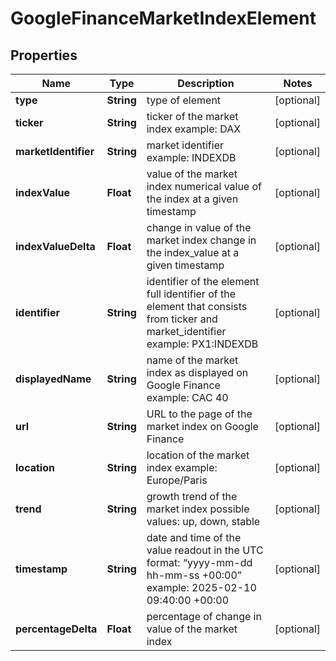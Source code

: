 

# GoogleFinanceMarketIndexElement


## Properties

| Name | Type | Description | Notes |
|------------ | ------------- | ------------- | -------------|
|**type** | **String** | type of element |  [optional] |
|**ticker** | **String** | ticker of the market index example: DAX |  [optional] |
|**marketIdentifier** | **String** | market identifier example: INDEXDB |  [optional] |
|**indexValue** | **Float** | value of the market index numerical value of the index at a given timestamp |  [optional] |
|**indexValueDelta** | **Float** | change in value of the market index change in the index_value at a given timestamp |  [optional] |
|**identifier** | **String** | identifier of the element full identifier of the element that consists from ticker and market_identifier example: PX1:INDEXDB |  [optional] |
|**displayedName** | **String** | name of the market index as displayed on Google Finance example: CAC 40 |  [optional] |
|**url** | **String** | URL to the page of the market index on Google Finance |  [optional] |
|**location** | **String** | location of the market index example: Europe/Paris |  [optional] |
|**trend** | **String** | growth trend of the market index possible values: up, down, stable |  [optional] |
|**timestamp** | **String** | date and time of the value readout in the UTC format: “yyyy-mm-dd hh-mm-ss +00:00” example: 2025-02-10 09:40:00 +00:00 |  [optional] |
|**percentageDelta** | **Float** | percentage of change in value of the market index |  [optional] |



